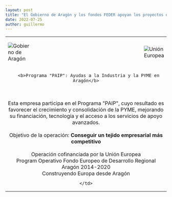 ```yaml
---
layout: post
title: "El Gobierno de Aragón y los fondos FEDER apoyan los proyectos de Frogtek en 2021"
date: 2022-07-25
author: guillermo
---
```

<table>
  <tr>
    <td width="15%"><p><img class="aligncenter size-full wp-image-2233" src="{{ site.baseurl }}/assets/posts/image001.png" alt="Gobierno de Aragón" /></p></td>
    <td width="70%"></td>
    <td width="15%"><p><img class="alignright size-full wp-image-2233" src="{{ site.baseurl }}/assets/posts/image002.png" alt="Unión Europea" /></p></td>
  </tr>
  <tr>
    <td colspan=3 style="text-align: center">

      <b>Programa "PAIP": Ayudas a la Industria y la PYME en Aragón</b>
<br>
<br>
Esta empresa participa en el Programa "PAIP", cuyo resultado es favorecer el crecimiento y consolidación de la PYME, mejorando su financiación, tecnología y el acceso a los servicios de apoyo avanzados.
<br>
<br>
      Objetivo de la operación: <b>Conseguir un tejido empresarial más competitivo</b>
<br>
<br>
Operación cofinanciada por la Unión Europea
<br>
Program Operativo Fondo Europeo de Desarrollo Regional Aragón 2014-2020
<br>
Construyendo Europa desde Aragón
   
     </td> 
  </tr>
</table>

